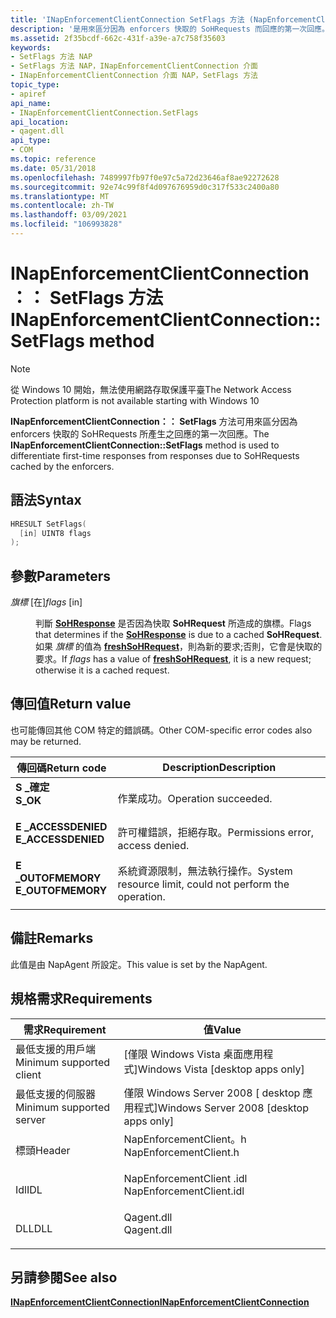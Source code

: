 ```yaml
---
title: 'INapEnforcementClientConnection SetFlags 方法 (NapEnforcementClient .h) '
description: '是用來區分因為 enforcers 快取的 SoHRequests 而回應的第一次回應。 |INapEnforcementClientConnection SetFlags 方法 (NapEnforcementClient .h) '
ms.assetid: 2f35bcdf-662c-431f-a39e-a7c758f35603
keywords:
- SetFlags 方法 NAP
- SetFlags 方法 NAP，INapEnforcementClientConnection 介面
- INapEnforcementClientConnection 介面 NAP，SetFlags 方法
topic_type:
- apiref
api_name:
- INapEnforcementClientConnection.SetFlags
api_location:
- qagent.dll
api_type:
- COM
ms.topic: reference
ms.date: 05/31/2018
ms.openlocfilehash: 7489997fb97f0e97c5a72d23646af8ae92272628
ms.sourcegitcommit: 92e74c99f8f4d097676959d0c317f533c2400a80
ms.translationtype: MT
ms.contentlocale: zh-TW
ms.lasthandoff: 03/09/2021
ms.locfileid: "106993828"
---
```

# <a name="inapenforcementclientconnectionsetflags-method"></a><span data-ttu-id="fd72b-107">INapEnforcementClientConnection：： SetFlags 方法</span><span class="sxs-lookup"><span data-stu-id="fd72b-107">INapEnforcementClientConnection::SetFlags method</span></span>

> [!Note]  
> <span data-ttu-id="fd72b-108">從 Windows 10 開始，無法使用網路存取保護平臺</span><span class="sxs-lookup"><span data-stu-id="fd72b-108">The Network Access Protection platform is not available starting with Windows 10</span></span>

 

<span data-ttu-id="fd72b-109">**INapEnforcementClientConnection：： SetFlags** 方法可用來區分因為 enforcers 快取的 SoHRequests 所產生之回應的第一次回應。</span><span class="sxs-lookup"><span data-stu-id="fd72b-109">The **INapEnforcementClientConnection::SetFlags** method is used to differentiate first-time responses from responses due to SoHRequests cached by the enforcers.</span></span>

## <a name="syntax"></a><span data-ttu-id="fd72b-110">語法</span><span class="sxs-lookup"><span data-stu-id="fd72b-110">Syntax</span></span>


```C++
HRESULT SetFlags(
  [in] UINT8 flags
);
```



## <a name="parameters"></a><span data-ttu-id="fd72b-111">參數</span><span class="sxs-lookup"><span data-stu-id="fd72b-111">Parameters</span></span>

<dl> <dt>

<span data-ttu-id="fd72b-112">*旗標* \[在\]</span><span class="sxs-lookup"><span data-stu-id="fd72b-112">*flags* \[in\]</span></span>
</dt> <dd>

<span data-ttu-id="fd72b-113">判斷 [**SoHResponse**](/windows/win32/api/naptypes/ns-naptypes-soh) 是否因為快取 **SoHRequest** 所造成的旗標。</span><span class="sxs-lookup"><span data-stu-id="fd72b-113">Flags that determines if the [**SoHResponse**](/windows/win32/api/naptypes/ns-naptypes-soh) is due to a cached **SoHRequest**.</span></span> <span data-ttu-id="fd72b-114">如果 *旗標* 的值為 [**freshSoHRequest**](nap-type-constants.md)，則為新的要求;否則，它會是快取的要求。</span><span class="sxs-lookup"><span data-stu-id="fd72b-114">If *flags* has a value of [**freshSoHRequest**](nap-type-constants.md), it is a new request; otherwise it is a cached request.</span></span>

</dd> </dl>

## <a name="return-value"></a><span data-ttu-id="fd72b-115">傳回值</span><span class="sxs-lookup"><span data-stu-id="fd72b-115">Return value</span></span>

<span data-ttu-id="fd72b-116">也可能傳回其他 COM 特定的錯誤碼。</span><span class="sxs-lookup"><span data-stu-id="fd72b-116">Other COM-specific error codes also may be returned.</span></span>



| <span data-ttu-id="fd72b-117">傳回碼</span><span class="sxs-lookup"><span data-stu-id="fd72b-117">Return code</span></span>                                                                                     | <span data-ttu-id="fd72b-118">Description</span><span class="sxs-lookup"><span data-stu-id="fd72b-118">Description</span></span>                                                        |
|-------------------------------------------------------------------------------------------------|--------------------------------------------------------------------|
| <dl> <span data-ttu-id="fd72b-119"><dt>**S \_確定**</dt></span><span class="sxs-lookup"><span data-stu-id="fd72b-119"><dt>**S\_OK** </dt></span></span> </dl>           | <span data-ttu-id="fd72b-120">作業成功。</span><span class="sxs-lookup"><span data-stu-id="fd72b-120">Operation succeeded.</span></span><br/>                                    |
| <dl> <span data-ttu-id="fd72b-121"><dt>**E \_ACCESSDENIED**</dt></span><span class="sxs-lookup"><span data-stu-id="fd72b-121"><dt>**E\_ACCESSDENIED** </dt></span></span> </dl> | <span data-ttu-id="fd72b-122">許可權錯誤，拒絕存取。</span><span class="sxs-lookup"><span data-stu-id="fd72b-122">Permissions error, access denied.</span></span><br/>                       |
| <dl> <span data-ttu-id="fd72b-123"><dt>**E \_OUTOFMEMORY**</dt></span><span class="sxs-lookup"><span data-stu-id="fd72b-123"><dt>**E\_OUTOFMEMORY** </dt></span></span> </dl>  | <span data-ttu-id="fd72b-124">系統資源限制，無法執行操作。</span><span class="sxs-lookup"><span data-stu-id="fd72b-124">System resource limit, could not perform the operation.</span></span><br/> |



 

## <a name="remarks"></a><span data-ttu-id="fd72b-125">備註</span><span class="sxs-lookup"><span data-stu-id="fd72b-125">Remarks</span></span>

<span data-ttu-id="fd72b-126">此值是由 NapAgent 所設定。</span><span class="sxs-lookup"><span data-stu-id="fd72b-126">This value is set by the NapAgent.</span></span>

## <a name="requirements"></a><span data-ttu-id="fd72b-127">規格需求</span><span class="sxs-lookup"><span data-stu-id="fd72b-127">Requirements</span></span>



| <span data-ttu-id="fd72b-128">需求</span><span class="sxs-lookup"><span data-stu-id="fd72b-128">Requirement</span></span> | <span data-ttu-id="fd72b-129">值</span><span class="sxs-lookup"><span data-stu-id="fd72b-129">Value</span></span> |
|-------------------------------------|-----------------------------------------------------------------------------------------------------|
| <span data-ttu-id="fd72b-130">最低支援的用戶端</span><span class="sxs-lookup"><span data-stu-id="fd72b-130">Minimum supported client</span></span><br/> | <span data-ttu-id="fd72b-131">\[僅限 Windows Vista 桌面應用程式\]</span><span class="sxs-lookup"><span data-stu-id="fd72b-131">Windows Vista \[desktop apps only\]</span></span><br/>                                                      |
| <span data-ttu-id="fd72b-132">最低支援的伺服器</span><span class="sxs-lookup"><span data-stu-id="fd72b-132">Minimum supported server</span></span><br/> | <span data-ttu-id="fd72b-133">僅限 Windows Server 2008 \[ desktop 應用程式\]</span><span class="sxs-lookup"><span data-stu-id="fd72b-133">Windows Server 2008 \[desktop apps only\]</span></span><br/>                                                |
| <span data-ttu-id="fd72b-134">標頭</span><span class="sxs-lookup"><span data-stu-id="fd72b-134">Header</span></span><br/>                   | <dl> <span data-ttu-id="fd72b-135"><dt>NapEnforcementClient。h</dt></span><span class="sxs-lookup"><span data-stu-id="fd72b-135"><dt>NapEnforcementClient.h</dt></span></span> </dl>   |
| <span data-ttu-id="fd72b-136">Idl</span><span class="sxs-lookup"><span data-stu-id="fd72b-136">IDL</span></span><br/>                      | <dl> <span data-ttu-id="fd72b-137"><dt>NapEnforcementClient .idl</dt></span><span class="sxs-lookup"><span data-stu-id="fd72b-137"><dt>NapEnforcementClient.idl</dt></span></span> </dl> |
| <span data-ttu-id="fd72b-138">DLL</span><span class="sxs-lookup"><span data-stu-id="fd72b-138">DLL</span></span><br/>                      | <dl> <span data-ttu-id="fd72b-139"><dt>Qagent.dll</dt></span><span class="sxs-lookup"><span data-stu-id="fd72b-139"><dt>Qagent.dll</dt></span></span> </dl>               |



## <a name="see-also"></a><span data-ttu-id="fd72b-140">另請參閱</span><span class="sxs-lookup"><span data-stu-id="fd72b-140">See also</span></span>

<dl> <dt>

[<span data-ttu-id="fd72b-141">**INapEnforcementClientConnection**</span><span class="sxs-lookup"><span data-stu-id="fd72b-141">**INapEnforcementClientConnection**</span></span>](inapenforcementclientconnection.md)
</dt> </dl>

 

 





